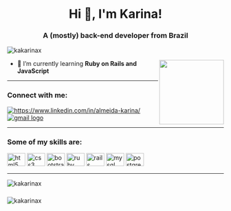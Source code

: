 <h1 align="center">Hi 👋, I'm Karina!</h1>
<h3 align="center"> A (mostly) back-end developer from Brazil </h3> 

<p align="left"> <img src="https://komarev.com/ghpvc/?username=kakarinax&label=Profile%20views&color=0e75b6&style=flat" alt="kakarinax" /> </p>
<p align="right"> <img align="right" height="150" src="https://gifs.eco.br/wp-content/uploads/2022/02/gifs-do-gatinho-digitando-2.gif"  /> </p>

- 🌱 I’m currently learning **Ruby on Rails and JavaScript**

---

<h3 align="left">Connect with me:</h3>
<p align="left">
  <a href="https://linkedin.com/in/https://www.linkedin.com/in/almeida-karina/" target="blank"><img align="center" src="https://img.shields.io/badge/LinkedIn-0077B5?style=for-the-badge&logo=linkedin&logoColor=white" alt="https://www.linkedin.com/in/almeida-karina/" /></a>
  <a href="mailto:s.karinaalmeida@gmail.com", target="_blank"><img align="center" src="https://img.shields.io/badge/Gmail-D14836?style=for-the-badge&logo=gmail&logoColor=white", alt="gmail logo" /> </a>
</p>

---

<h3 align="left"> Some of my skills are: </h3>

<div align="left">
  <img src="https://cdn.jsdelivr.net/gh/devicons/devicon/icons/html5/html5-plain-wordmark.svg" height="30" width="42" alt="html5 logo"  />
  <img src="https://cdn.jsdelivr.net/gh/devicons/devicon/icons/css3/css3-plain-wordmark.svg" height="30" width="42" alt="css3 logo"  />
  <img src="https://cdn.jsdelivr.net/gh/devicons/devicon/icons/bootstrap/bootstrap-original.svg" height="30" width="42" alt="bootstrap logo"  />
  <img src="https://cdn.jsdelivr.net/gh/devicons/devicon/icons/ruby/ruby-plain.svg" height="30" width="42" alt="ruby logo"  />
  <img src="https://cdn.jsdelivr.net/gh/devicons/devicon/icons/rails/rails-plain.svg" height="30" width="42" alt="rails logo"  />
  <img src="https://cdn.jsdelivr.net/gh/devicons/devicon/icons/mysql/mysql-original.svg" height="30" width="42" alt="mysql logo"  />
  <img src="https://cdn.jsdelivr.net/gh/devicons/devicon/icons/postgresql/postgresql-original.svg" height="30" width="42" alt="postgresql logo"  />
</div>

---
<p><img align="center" src="https://github-readme-stats.vercel.app/api/top-langs?username=kakarinax&show_icons=true&locale=en&layout=compact&theme=dracula" alt="kakarinax" /></p>

###

<p> <img align="center" src="https://github-readme-stats.vercel.app/api?username=kakarinax&show_icons=true&locale=en&theme=dracula" alt="kakarinax" /></p>
